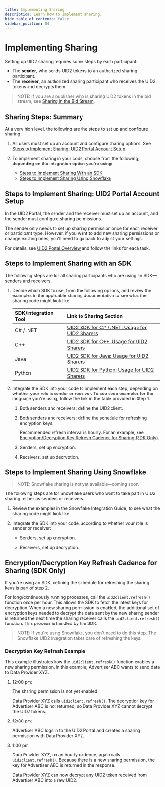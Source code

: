 ```yaml
---
title: Implementing Sharing
description: Learn how to implement sharing.
hide_table_of_contents: false
sidebar_position: 04
---
```


# Implementing Sharing

<!-- It includes the following:

- [Steps to Implement Sharing With an SDK](#steps-to-implement-sharing-with-an-sdk)
- [Steps to Implement Sharing Using Snowflake](#steps-to-implement-sharing-using-snowflake) 
- [Encryption/Decryption Key Refresh Cadence for Sharing (SDK Only)](#encryptiondecryption-key-refresh-cadence-for-sharing-sdk-only) -->

Setting up UID2 sharing requires some steps by each participant:

- The **sender**, who sends UID2 tokens to an authorized sharing participant.
- The **receiver**, an authorized sharing participant who receives the UID2 tokens and decrypts them.

>NOTE: If you are a publisher who is sharing UID2 tokens in the bid stream, see [Sharing in the Bid Stream](sharing-bid-stream.md).

## Sharing Steps: Summary

At a very high level, the following are the steps to set up and configure sharing:

1. All users must set up an account and configure sharing options. See [Steps to Implement Sharing: UID2 Portal Account Setup](#steps-to-implement-sharing-uid2-portal-account-setup).

2. To implement sharing in your code, choose from the following, depending on the integration option you're using:

   - [Steps to Implement Sharing With an SDK](#steps-to-implement-sharing-with-an-sdk)
   - [Steps to Implement Sharing Using Snowflake](#steps-to-implement-sharing-using-snowflake)

## Steps to Implement Sharing: UID2 Portal Account Setup

In the UID2 Portal, the sender and the receiver must set up an account, and the sender must configure sharing permissions.

The sender only needs to set up sharing permission once for each receiver or participant type. However, if you want to add new sharing permissions or change existing ones, you'll need to go back to adjust your settings.

For details, see [UID2 Portal Overview](../portal/portal-overview.md) and follow the links for each task.

## Steps to Implement Sharing with an SDK

The following steps are for all sharing participants who are using an SDK&#8212;senders and receivers.

1. Decide which SDK to use, from the following options, and review the examples in the applicable sharing documentation to see what the sharing code might look like.

   | SDK/Integration Tool | Link to Sharing Section |
   | :--- | :--- | 
   | C# / .NET | [UID2 SDK for C# / .NET: Usage for UID2 Sharers](../sdks/uid2-sdk-ref-csharp-dotnet.md#usage-for-uid2-sharers) |
   | C++ | [UID2 SDK for C++: Usage for UID2 Sharers](../sdks/uid2-sdk-ref-cplusplus.md#usage-for-uid2-sharers) |
   | Java | [UID2 SDK for Java: Usage for UID2 Sharers](../sdks/uid2-sdk-ref-java.md#usage-for-uid2-sharers) |
   | Python | [UID2 SDK for Python: Usage for UID2 Sharers](../sdks/uid2-sdk-ref-python.md#usage-for-uid2-sharers) |

2. Integrate the SDK into your code to implement each step, depending on whether your role is sender or receiver. To see code examples for the language you're using, follow the link in the table provided in Step 1.
   1. Both senders and receivers: define the UID2 client.
   
   2. Both senders and receivers: define the schedule for refreshing encryption keys.
   
      Recommended refresh interval is hourly. For an example, see [Encryption/Decryption Key Refresh Cadence for Sharing (SDK Only)](#encryptiondecryption-key-refresh-cadence-for-sharing-sdk-only).

   3. Senders, set up encryption.

   4. Receivers, set up decryption.

## Steps to Implement Sharing Using Snowflake

>NOTE: Snowflake sharing is not yet available&#8212;coming soon.

The following steps are for Snowflake users who want to take part in UID2 sharing, either as senders or receivers.

1. Review the examples in the Snowflake Integration Guide<!-- , [Usage for UID2 Sharers](../guides/snowflake_integration.md#usage-for-uid2-sharers) section -->, to see what the sharing code might look like.

2. Integrate the SDK into your code, according to whether your role is sender or receiver<!-- . Use the code examples in the documentation referenced in the Snowflake Integration Guide, [UID2 Sharing Example](../guides/snowflake_integration.md#uid2-sharing-example) -->:

   - Senders, set up encryption.

   - Receivers, set up decryption.

## Encryption/Decryption Key Refresh Cadence for Sharing (SDK Only)

If you're using an SDK, defining the schedule for refreshing the sharing keys is part of step 2.

For long/continuously running processes, call the `uid2client.refresh()` function once per hour. This allows the SDK to fetch the latest keys for decryption. When a new sharing permission is enabled, the additional set of encryption keys needed to decrypt the data sent by the new sharing sender is returned the next time the sharing receiver calls the `uid2client.refresh()` function. This process is handled by the SDK.

>NOTE: If you're using Snowflake, you don't need to do this step. The Snowflake UID2 integration takes care of refreshing the keys.

### Decryption Key Refresh Example

This example illustrates how the `uid2client.refresh()` function enables a new sharing permission. In this example, Advertiser ABC wants to send data to Data Provider XYZ.

1. 12:00 pm:

   The sharing permission is not yet enabled.

   Data Provider XYZ calls `uid2client.refresh()`. The decryption key for Advertiser ABC is not returned, so Data Provider XYZ cannot decrypt the UID2 tokens.

2. 12:30 pm:

   Advertiser ABC logs in to the UID2 Portal and creates a sharing permission with Data Provider XYZ.

3. 1:00 pm:

   Data Provider XYZ, on an hourly cadence, again calls `uid2client.refresh()`. Because there is a new sharing permission, the key for Advertiser ABC is returned in the response.

   Data Provider XYZ can now decrypt any UID2 token received from Advertiser ABC into a raw UID2.
